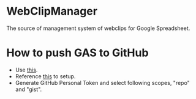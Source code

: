 # WebClipManager

The source of management system of webclips for Google Spreadsheet.

# How to push GAS to GitHub

- Use [this](https://chrome.google.com/webstore/detail/google-apps-script-github/lfjcgcmkmjjlieihflfhjopckgpelofo?utm_source=chrome-ntp-icon).
- Reference [this](https://auto-worker.com/blog/?p=2705) to setup.
- Generate GitHub Personal Token and select following scopes, "repo" and "gist".
